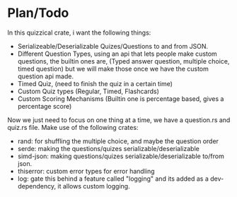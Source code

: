 # Plan/Todo

In this quizzical crate, i want the following things:

- Serializeable/Deserializable Quizes/Questions to and from JSON.
- Different Question Types, using an api that lets people make custom questions,
  the builtin ones are, (Typed answer question, multiple choice, timed question)
  but we will make those once we have the custom question api made.
- Timed Quiz, (need to finish the quiz in a certain time)
- Custom Quiz types (Regular, Timed, Flashcards)
- Custom Scoring Mechanisms (Builtin one is percentage based, gives a percentage
  score)

Now we just need to focus on one thing at a time, we have a question.rs and
quiz.rs file. Make use of the following crates:

- rand: for shuffling the multiple choice, and maybe the question order
- serde: making the questions/quizes serializable/deserializable
- simd-json: making questions/quizes serializable/deserializable to/from json.
- thiserror: custom error types for error handling
- log: gate this behind a feature called "logging" and its added as a
  dev-dependency, it allows custom logging.
